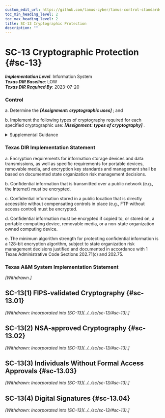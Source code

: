 ```yaml
---
custom_edit_url: https://github.com/tamus-cyber/tamus-control-standards/tree/main/content/tamus.edu/TAMUS_profile.xml
toc_min_heading_level: 2
toc_max_heading_level: 2
title: SC-13 Cryptographic Protection
description: ""
---
```


# SC-13 Cryptographic Protection {#sc-13}

_**Implementation Level**_: Information System\
_**Texas DIR Baseline**_: LOW\
_**Texas DIR Required By**_: 2023-07-20

### Control

a. Determine the <strong> <em>[Assignment: cryptographic uses]</em> </strong> ; and

b. Implement the following types of cryptography required for each specified cryptographic use: <strong> <em>[Assignment: types of cryptography]</em> </strong>.

<details>
  <summary>Supplemental Guidance</summary>

Cryptography can be employed to support a variety of security solutions, including the protection of classified information and controlled unclassified information, the provision and implementation of digital signatures, and the enforcement of information separation when authorized individuals have the necessary clearances but lack the necessary formal access approvals. Cryptography can also be used to support random number and hash generation. Generally applicable cryptographic standards include FIPS-validated cryptography and NSA-approved cryptography. For example, organizations that need to protect classified information may specify the use of NSA-approved cryptography. Organizations that need to provision and implement digital signatures may specify the use of FIPS-validated cryptography. Cryptography is implemented in accordance with applicable laws, executive orders, directives, regulations, policies, standards, and guidelines.

</details>

### Texas DIR Implementation Statement

a. Encryption requirements for information storage devices and data transmissions, as well as specific requirements for portable devices, removable media, and encryption key standards and management shall be based on documented state organization risk management decisions.

b. Confidential information that is transmitted over a public network (e.g., the Internet) must be encrypted.

c. Confidential information stored in a public location that is directly accessible without compensating controls in place (e.g., FTP without access control) must be encrypted.

d. Confidential information must be encrypted if copied to, or stored on, a portable computing device, removable media, or a non-state organization owned computing device.

e. The minimum algorithm strength for protecting confidential information is a 128-bit encryption algorithm, subject to state organization risk management decisions justified and documented in accordance with 1 Texas Administrative Code Sections 202.71(c) and 202.75.

### Texas A&M System Implementation Statement

<prop xmlns="http://csrc.nist.gov/ns/oscal/1.0" name="status" value="withdrawn">
               <em>[Withdrawn.]</em>
            </prop>
         

## SC-13(1) FIPS-validated Cryptography {#sc-13.01}


<prop xmlns="http://csrc.nist.gov/ns/oscal/1.0" name="status" value="withdrawn">
               <em>[Withdrawn: Incorporated into [SC-13](../../sc/sc-13/#sc-13).]</em>
            </prop>
            

## SC-13(2) NSA-approved Cryptography {#sc-13.02}


<prop xmlns="http://csrc.nist.gov/ns/oscal/1.0" name="status" value="withdrawn">
               <em>[Withdrawn: Incorporated into [SC-13](../../sc/sc-13/#sc-13).]</em>
            </prop>
            

## SC-13(3) Individuals Without Formal Access Approvals {#sc-13.03}


<prop xmlns="http://csrc.nist.gov/ns/oscal/1.0" name="status" value="withdrawn">
               <em>[Withdrawn: Incorporated into [SC-13](../../sc/sc-13/#sc-13).]</em>
            </prop>
            

## SC-13(4) Digital Signatures {#sc-13.04}


<prop xmlns="http://csrc.nist.gov/ns/oscal/1.0" name="status" value="withdrawn">
               <em>[Withdrawn: Incorporated into [SC-13](../../sc/sc-13/#sc-13).]</em>
            </prop>
            

